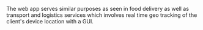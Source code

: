 The web app serves similar purposes as seen in food delivery as well as transport and logistics services which involves real time geo tracking of the client's device location with a GUI.